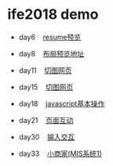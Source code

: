 # ife2018 demo

- day6
    [resume预览](https://letzxgjs.github.io/ife2018/day6/resume.html)

- day8
    [布局预览地址](https://letzxgjs.github.io/ife2018/day8/layout.html)
      
- day11
    [切图网页](https://letzxgjs.github.io/ife2018/day11/index.html)

- day15
    [切图网页](https://letzxgjs.github.io/ife2018/day15/chat.html)

- day18
    [javascript基本操作](https://letzxgjs.github.io/ife2018/day18.html)

- day21
    [页面互动](https://letzxgjs.github.io/ife2018/day21javascript实现帧动画.html)

- day30
    [输入交互 ](https://letzxgjs.github.io/ife2018/day30输入提示流程封装.html)

- day33
    [小商家(MIS系统1)](https://letzxgjs.github.io/ife2018/day33checkbox.html)













